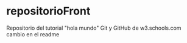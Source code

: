 # repositorioFront
Repositorio del tutorial "hola mundo" Git y GitHub de w3.schools.com
cambio en el readme
